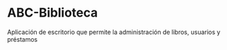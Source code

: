 # ABC-Biblioteca
 Aplicación de escritorio que permite la administración de libros, usuarios y préstamos
